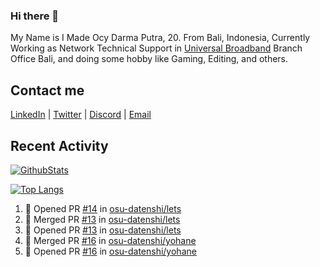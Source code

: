 ### Hi there 👋

My Name is I Made Ocy Darma Putra, 20. From Bali, Indonesia, Currently Working as Network Technical Support in [Universal Broadband](https://universal.net.id) Branch Office Bali, and doing some hobby like Gaming, Editing, and others.

## Contact me

[LinkedIn](https://linkedin.com/in/troke) | [Twitter](https://twitter.com/darma_ochi) | [Discord](https://link.troke.id/discord) | <a href="mailto:ochi@troke.id">Email</a> 

## Recent Activity

[![GithubStats](https://github-readme-stats.vercel.app/api?username=troke12&show_icons=true)](https://github.com/troke12)

[![Top Langs](https://github-readme-stats.vercel.app/api/top-langs/?username=troke12&layout=compact)](https://github.com/anuraghazra/github-readme-stats)

<!--START_SECTION:activity-->
1. 💪 Opened PR [#14](https://github.com/osu-datenshi/lets/pull/14) in [osu-datenshi/lets](https://github.com/osu-datenshi/lets)
2. 🎉 Merged PR [#13](https://github.com/osu-datenshi/lets/pull/13) in [osu-datenshi/lets](https://github.com/osu-datenshi/lets)
3. 💪 Opened PR [#13](https://github.com/osu-datenshi/lets/pull/13) in [osu-datenshi/lets](https://github.com/osu-datenshi/lets)
4. 🎉 Merged PR [#16](https://github.com/osu-datenshi/yohane/pull/16) in [osu-datenshi/yohane](https://github.com/osu-datenshi/yohane)
5. 💪 Opened PR [#16](https://github.com/osu-datenshi/yohane/pull/16) in [osu-datenshi/yohane](https://github.com/osu-datenshi/yohane)
<!--END_SECTION:activity-->

